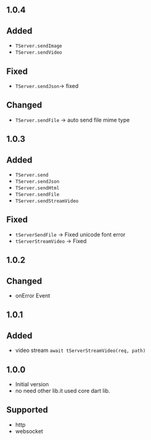 ## 1.0.4

## Added 
- `TServer.sendImage`
- `TServer.sendVideo`

## Fixed
- `TServer.sendJson`-> fixed

## Changed
- `TServer.sendFile` -> auto send file mime type

## 1.0.3

## Added
- `TServer.send`
- `TServer.sendJson`
- `TServer.sendHtml`
- `TServer.sendFile`
- `TServer.sendStreamVideo`

## Fixed
- `tServerSendFile` -> Fixed unicode font error
- `tServerStreamVideo` -> Fixed

## 1.0.2

## Changed
- onError Event

## 1.0.1
## Added
- video stream `await tServerStreamVideo(req, path)`

## 1.0.0

- Initial version
- no need other lib.it used core dart lib.

## Supported
- http
- websocket